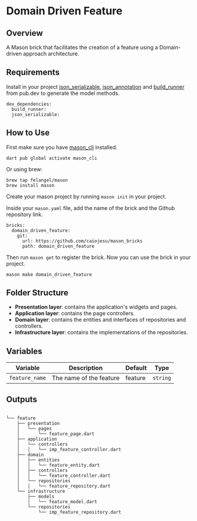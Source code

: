 # Domain Driven Feature

## Overview
A Mason brick that facilitates the creation of a feature using a Domain-driven approach architecture.


## Requirements
Install in your project [json_serializable](https://pub.dev/packages/json_serializable), [json_annotation](https://pub.dev/packages/json_annotation) and [build_runner](https://pub.dev/packages/build_runner) from pub.dev to generate the model methods.
```
dev_dependencies:
  build_runner:
  json_serializable:
```
## How to Use
First make sure you have [mason_cli](https://pub.dev/packages/mason_cli) installed.
```
dart pub global activate mason_cli
```
Or using brew: 
```
brew tap felangel/mason
brew install mason
```

Create your mason project by running `mason init` in your project.

Inside your `mason.yaml` file, add the name of the brick and the Github repository link.

```
bricks:
  domain_driven_feature:
    git:
      url: https://github.com/caiojesu/mason_bricks
      path: domain_driven_feature

```
Then run `mason get` to register the brick. Now you can use the brick in your project.
```
mason make domain_driven_feature
```

## Folder Structure

- **Presentation layer**: contains the application's widgets and pages.
- **Application layer**: contains the page controllers.
- **Domain layer**: contains the entities and interfaces of repositories and controllers.
- **Infrastructure layer**: contains the implementations of the repositories.


 ## Variables 

| Variable       | Description             | Default | Type     |
| -------------- | ----------------------- | ------- | -------- |
| `feature_name` | The name of the feature | feature | `string` |

## Outputs
```

└── feature
    ├── presentation
    │   └── pages
	│       └── feature_page.dart
    ├── application
    │   └── controllers
    │   │   └── imp_feature_controller.dart
    ├── domain
    │   ├── entities
    │   │   └── feature_entity.dart
    │   ├── controllers
    │   │   └── feature_controller.dart
    │   └── repositories
    │   │   └── feature_repository.dart
    └── infrastructure
        ├── models
        │   └── feature_model.dart
        └── repositories
	        └── imp_feature_repository.dart


```